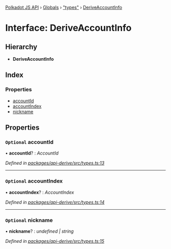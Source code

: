 [Polkadot JS API](../README.md) › [Globals](../globals.md) › ["types"](../modules/_types_.md) › [DeriveAccountInfo](_types_.deriveaccountinfo.md)

# Interface: DeriveAccountInfo

## Hierarchy

* **DeriveAccountInfo**

## Index

### Properties

* [accountId](_types_.deriveaccountinfo.md#optional-accountid)
* [accountIndex](_types_.deriveaccountinfo.md#optional-accountindex)
* [nickname](_types_.deriveaccountinfo.md#optional-nickname)

## Properties

### `Optional` accountId

• **accountId**? : *AccountId*

*Defined in [packages/api-derive/src/types.ts:13](https://github.com/polkadot-js/api/blob/3a7059459/packages/api-derive/src/types.ts#L13)*

___

### `Optional` accountIndex

• **accountIndex**? : *AccountIndex*

*Defined in [packages/api-derive/src/types.ts:14](https://github.com/polkadot-js/api/blob/3a7059459/packages/api-derive/src/types.ts#L14)*

___

### `Optional` nickname

• **nickname**? : *undefined | string*

*Defined in [packages/api-derive/src/types.ts:15](https://github.com/polkadot-js/api/blob/3a7059459/packages/api-derive/src/types.ts#L15)*
